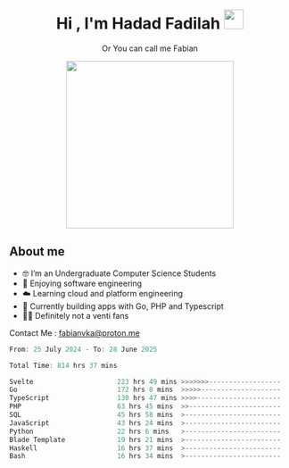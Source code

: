 <h1 align="center">Hi , I'm Hadad Fadilah  <img src="https://media.giphy.com/media/hvRJCLFzcasrR4ia7z/giphy.gif" width="35" ></h1>
<p align="center"><span>Or You can call me <span style="font: bold">Fabian</span></p>
<p align="center">
<img src="https://media.tenor.com/78dNivDemDAAAAAi/speech-bubble-venti.gif" width="300"/>    
</p>

##  About me
- 🤓 I’m an Undergraduate Computer Science Students
- 🍰 Enjoying software engineering
- ☁️ Learning cloud and platform engineering
- 🧰 Currently building apps with Go, PHP and Typescript 
- 🏃‍♂️ Definitely not a venti fans

Contact Me : fabianvka@proton.me

<!--START_SECTION:waka-->

```go
From: 25 July 2024 - To: 28 June 2025

Total Time: 814 hrs 37 mins

Svelte                     223 hrs 49 mins >>>>>>>------------------   27.25 %
Go                         172 hrs 8 mins  >>>>>--------------------   20.95 %
TypeScript                 130 hrs 47 mins >>>>---------------------   15.92 %
PHP                        63 hrs 45 mins  >>-----------------------   07.76 %
SQL                        45 hrs 58 mins  >------------------------   05.60 %
JavaScript                 43 hrs 24 mins  >------------------------   05.28 %
Python                     22 hrs 6 mins   >------------------------   02.69 %
Blade Template             19 hrs 21 mins  >------------------------   02.36 %
Haskell                    16 hrs 37 mins  >------------------------   02.02 %
Bash                       16 hrs 34 mins  >------------------------   02.02 %
```

<!--END_SECTION:waka-->




<!--
**Fadil-Tao/Fadil-Tao** is a ✨ _special_ ✨ repository because its `README.md` (this file) appears on your GitHub profile.


